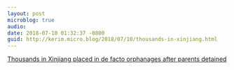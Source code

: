 ```yaml
---
layout: post
microblog: true
audio: 
date: 2018-07-10 01:32:37 -0800
guid: http://kerim.micro.blog/2018/07/10/thousands-in-xinjiang.html
---
```

[Thousands in Xinjiang placed in de facto orphanages after parents detained](https://www.ft.com/content/f0d3223a-7f4d-11e8-bc55-50daf11b720d)
